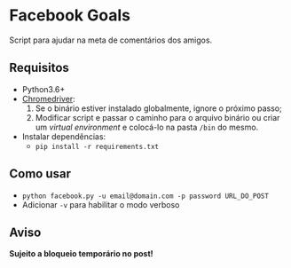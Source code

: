 # Facebook Goals

Script para ajudar na meta de comentários dos amigos.

## Requisitos

- Python3.6+
- [Chromedriver](http://chromedriver.chromium.org/downloads):
  1. Se o binário estiver instalado globalmente, ignore o próximo passo;
  2. Modificar script e passar o caminho para o arquivo binário ou criar um _virtual environment_ e colocá-lo na pasta `/bin` do mesmo.
- Instalar dependências:
  - `pip install -r requirements.txt`

## Como usar

- `python facebook.py -u email@domain.com -p password URL_DO_POST`
- Adicionar `-v` para habilitar o modo verboso

## Aviso

**Sujeito a bloqueio temporário no post!**